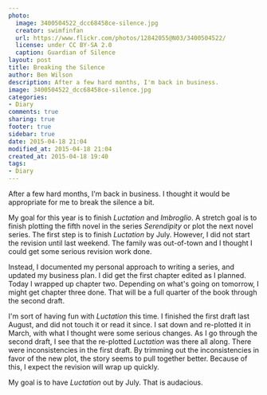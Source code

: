 ```yaml
---
photo:
  image: 3400504522_dcc68458ce-silence.jpg
  creator: swimfinfan
  url: https://www.flickr.com/photos/12842055@N03/3400504522/
  license: under CC BY-SA 2.0
  caption: Guardian of Silence
layout: post
title: Breaking the Silence
author: Ben Wilson
description: After a few hard months, I'm back in business.
image: 3400504522_dcc68458ce-silence.jpg
categories:
- Diary
comments: true
sharing: true
footer: true
sidebar: true
date: 2015-04-18 21:04
modified_at: 2015-04-18 21:04
created_at: 2015-04-18 19:40
tags:
- Diary
---
```

<!--Lead Paragraph-->

After a few hard months, I'm back in business. I thought it would be appropriate for me to break the silence a bit.

<!-- more -->

My goal for this year is to finish *Luctation* and *Imbroglio*. A stretch goal is to finish plotting the fifth novel in the series *Serendipity* or plot the next novel series. The first step is to finish *Luctation* by July. However, I did not start the revision until last weekend. The family was out-of-town and I thought I could get some serious revision work done.

Instead, I documented my personal approach to writing a series, and updated my business plan. I did get the first chapter edited as I planned. Today I wrapped up chapter two. Depending on what's going on tomorrow, I might get chapter three done. That will be a full quarter of the book through the second draft.

I'm sort of having fun with *Luctation* this time. I finished the first draft last August, and did not touch it or read it since. I sat down and re-plotted it in March, with what I thought were some serious changes. As I go through the second draft, I see that the re-plotted *Luctation* was there all along. There were inconsistencies in the first draft. By trimming out the inconsistencies in favor of the new plot, the story seems to pull together better. Because of this, I expect the revision will wrap up quickly.

My goal is to have *Luctation* out by July. That is audacious.